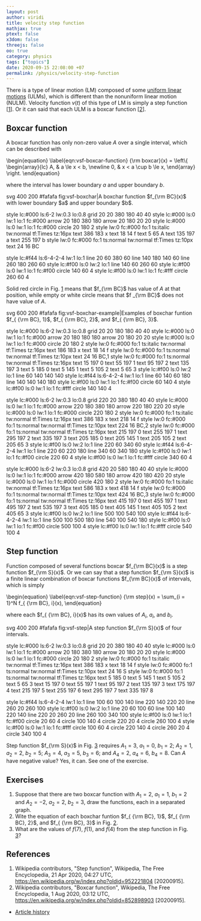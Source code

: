 ```yaml
---
layout: post
author: viridi
title: velocity step function
mathjax: true
ptext: false
x3dom: false
threejs: false
oo: true
category: physics
tags: ["topics"]
date: 2020-09-15 22:08:00 +07
permalink: /physics/velocity-step-function
---
```

There is a type of linear motion (LM) composed of some [uniform linear motions](uniform-linear-motion) (ULMs), which is different than the nonuniform linear motion (NULM). Velocity function $v(t)$ of this type of LM is simply a step function [[1](#ref1)]. Or it can said that each ULM is a boxcar function [[2](#ref2)].


## Boxcar function
A boxcar function has only non-zero value $A$ over a single interval, which can be described with

\begin{equation}
\label{eqn:vsf-boxcar-function}
{\rm boxcar}(x) =
\left\\{
\begin{array}{lc}
A, & a \le x < b, \newline
0, & x < a \cup b \le x,
\end{array}
\right.
\end{equation}

where the interval has lower boundary $a$ and upper boundary $b$.

<oo>
svg 400 200 #fafafa fig:vsf-boxchar|A boxchar function $f_{\rm BC}(x)$ with lower boundary $a$ and upper boundary $b$.

style lc:#000 ls:6-2 lw:0.3 lo:0.8
grid 20 20 380 180 40 40
style lc:#000 ls:0 lw:1 lo:1 fc:#000
arrow 20 180 380 180
arrow 20 180 20 20
style lc:#000 ls:0 lw:1 lo:1 fc:#000
circle 20 180 2
style lw:0 fc:#000 fo:1 ts:italic tw:normal tf:Times tz:16px
text 386 183 x
text 18 14 f
text 5 65 A
text 135 197 a
text 255 197 b
style lw:0 fc:#000 fo:1 ts:normal tw:normal tf:Times tz:10px
text 24 16 BC

style lc:#f44 ls:6-4-2-4 lw:1 lo:1
line 20 60 380 60
line 140 180 140 60
line 260 180 260 60
style lc:#f00 ls:0 lw:2 lo:1
line 140 60 260 60
style lc:#f00 ls:0 lw:1 lo:1 fc:#f00
circle 140 60 4
style lc:#f00 ls:0 lw:1 lo:1 fc:#fff
circle 260 60 4
</oo>

Solid red circle in Fig. <a href="#fig:fig:vsf-boxchar">1</a> means that $f_{\rm BC}$ has value of $A$ at that position, while empty or white circle means that $f _{\rm BC}$ does not have value of $A$.

<oo>
svg 600 200 #fafafa fig:vsf-boxchar-example|Examples of boxchar funtion $f_{ {\rm BC}, 1}$, $f_{ {\rm BC}, 2}$, and $f_{ {\rm BC}, 3}$.

style lc:#000 ls:6-2 lw:0.3 lo:0.8
grid 20 20 180 180 40 40
style lc:#000 ls:0 lw:1 lo:1 fc:#000
arrow 20 180 180 180
arrow 20 180 20 20
style lc:#000 ls:0 lw:1 lo:1 fc:#000
circle 20 180 2
style lw:0 fc:#000 fo:1 ts:italic tw:normal tf:Times tz:16px
text 186 183 x
text 18 14 f
style lw:0 fc:#000 fo:1 ts:normal tw:normal tf:Times tz:10px
text 24 16 BC,1
style lw:0 fc:#000 fo:1 ts:normal tw:normal tf:Times tz:16px
text 15 197 0
text 55 197 1
text 95 197 2
text 135 197 3
text 5 185 0
text 5 145 1
text 5 105 2
text 5 65 3
style lc:#f00 ls:0 lw:2 lo:1
line 60 140 140 140
style lc:#f44 ls:6-4-2-4 lw:1 lo:1
line 60 140 60 180
line 140 140 140 180
style lc:#f00 ls:0 lw:1 lo:1 fc:#f00
circle 60 140 4
style lc:#f00 ls:0 lw:1 lo:1 fc:#fff
circle 140 140 4

style lc:#000 ls:6-2 lw:0.3 lo:0.8
grid 220 20 380 180 40 40
style lc:#000 ls:0 lw:1 lo:1 fc:#000
arrow 220 180 380 180
arrow 220 180 220 20
style lc:#000 ls:0 lw:1 lo:1 fc:#000
circle 220 180 2
style lw:0 fc:#000 fo:1 ts:italic tw:normal tf:Times tz:16px
text 386 183 x
text 218 14 f
style lw:0 fc:#000 fo:1 ts:normal tw:normal tf:Times tz:10px
text 224 16 BC,2
style lw:0 fc:#000 fo:1 ts:normal tw:normal tf:Times tz:16px
text 215 197 0
text 255 197 1
text 295 197 2
text 335 197 3
text 205 185 0
text 205 145 1
text 205 105 2
text 205 65 3
style lc:#f00 ls:0 lw:2 lo:1
line 220 60 340 60
style lc:#f44 ls:6-4-2-4 lw:1 lo:1
line 220 60 220 180
line 340 60 340 180
style lc:#f00 ls:0 lw:1 lo:1 fc:#f00
circle 220 60 4
style lc:#f00 ls:0 lw:1 lo:1 fc:#fff
circle 340 60 4

style lc:#000 ls:6-2 lw:0.3 lo:0.8
grid 420 20 580 180 40 40
style lc:#000 ls:0 lw:1 lo:1 fc:#000
arrow 420 180 580 180
arrow 420 180 420 20
style lc:#000 ls:0 lw:1 lo:1 fc:#000
circle 420 180 2
style lw:0 fc:#000 fo:1 ts:italic tw:normal tf:Times tz:16px
text 586 183 x
text 418 14 f
style lw:0 fc:#000 fo:1 ts:normal tw:normal tf:Times tz:10px
text 424 16 BC,3
style lw:0 fc:#000 fo:1 ts:normal tw:normal tf:Times tz:16px
text 415 197 0
text 455 197 1
text 495 197 2
text 535 197 3
text 405 185 0
text 405 145 1
text 405 105 2
text 405 65 3
style lc:#f00 ls:0 lw:2 lo:1
line 500 100 540 100
style lc:#f44 ls:6-4-2-4 lw:1 lo:1
line 500 100 500 180
line 540 100 540 180
style lc:#f00 ls:0 lw:1 lo:1 fc:#f00
circle 500 100 4
style lc:#f00 ls:0 lw:1 lo:1 fc:#fff
circle 540 100 4
</oo>


## Step function
Function composed of several functions boxcar $f_{\rm BC}(x)$ is a step function $f_{\rm S}(x)$. Or we can say that a step function $f_{\rm S}(x)$ is a finite linear combination of boxcar functions $f_{\rm BC}(x)$ of intervals, which is simply

\begin{equation}
\label{eqn:vsf-step-function}
{\rm step}(x) = \sum_{i = 1}^N f_{ {\rm BC}, i}(x),
\end{equation}

where each $f_{ {\rm BC}, i}(x)$ has its own values of $A_i$, $a_i$, and $b_i$.

<oo>
svg 400 200 #fafafa fig:vsf-step|A step function $f_{\rm S}(x)$ of four intervals.

style lc:#000 ls:6-2 lw:0.3 lo:0.8
grid 20 20 380 180 40 40
style lc:#000 ls:0 lw:1 lo:1 fc:#000
arrow 20 180 380 180
arrow 20 180 20 20
style lc:#000 ls:0 lw:1 lo:1 fc:#000
circle 20 180 2
style lw:0 fc:#000 fo:1 ts:italic tw:normal tf:Times tz:16px
text 386 183 x
text 18 14 f
style lw:0 fc:#000 fo:1 ts:normal tw:normal tf:Times tz:10px
text 24 16 S
style lw:0 fc:#000 fo:1 ts:normal tw:normal tf:Times tz:16px
text 5 185 0
text 5 145 1
text 5 105 2
text 5 65 3
text 15 197 0
text 55 197 1
text 95 197 2
text 135 197 3
text 175 197 4
text 215 197 5
text 255 197 6
text 295 197 7
text 335 197 8

style lc:#f44 ls:6-4-2-4 lw:1 lo:1
line 100 60 100 140
line 220 140 220 20
line 260 20 260 100
style lc:#f00 ls:0 lw:2 lo:1
line 20 60 100 60
line 100 140 220 140
line 220 20 260 20
line 260 100 340 100
style lc:#f00 ls:0 lw:1 lo:1 fc:#f00
circle 20 60 4
circle 100 140 4
circle 220 20 4
circle 260 100 4
style lc:#f00 ls:0 lw:1 lo:1 fc:#fff
circle 100 60 4
circle 220 140 4
circle 260 20 4
circle 340 100 4
</oo>

Step function $f_{\rm S}(x)$ in Fig. <a href="#fig:vsf-step">3</a> requires $A_1 = 3$, $a_1 = 0$, $b_1 = 2$; $A_2 = 1$, $a_2 = 2$, $b_2 = 5$; $A_3 = 4$, $a_3 = 5$, $b_3 = 6$; and $A_4 = 2$, $a_4 = 6$, $b_4 = 8$. Can $A$ have negative value? Yes, it can. See one of the exercise.


## Exercises
1. Suppose that there are two boxcar function with $A_1 = 2$, $a_1 = 1$, $b_1 = 2$ and $A_2 = -2$, $a_2 = 2$, $b_2 = 3$, draw the functions, each in a separated graph.
2. Wite the equation of each boxchar funtion $f_{ {\rm BC}, 1}$, $f_{ {\rm BC}, 2}$, and $f_{ {\rm BC}, 3}$ in Fig. <a href="#fig:fig:vsf-boxchar-example">2</a>.
3. What are the values of $f(7)$,  $f(1)$, and  $f(4)$ from the step function in Fig. <a href="#fig:vsf-step">3</a>?


## References
1. <a name="ref1"></a>Wikipedia contributors, "Step function", Wikipedia, The Free Encyclopedia, 21 Apr 2020, 04:27 UTC, <https://en.wikipedia.org/w/index.php?oldid=952221804> [20200915].
2. <a name="ref2"></a>Wikipedia contributors, "Boxcar function", Wikipedia, The Free Encyclopedia, 1 Aug 2020, 03:12 UTC, <https://en.wikipedia.org/w/index.php?oldid=852898903> [20200915].

+ [Article history](https://github.com/butiran/butiran.github.io/commits/master/_posts/phys/2020-09-15-velocity-step-function.md)
